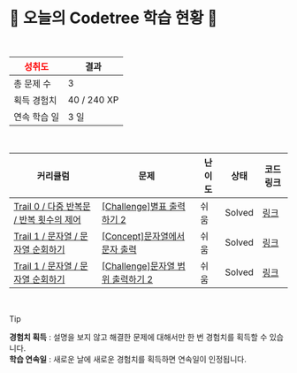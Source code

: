 # 🌲 오늘의 Codetree 학습 현황 🌲

<br />

| <span style="color:red;display:block;text-align:center;"> **성취도**</span> | 결과 |
|---|---|
| 총 문제 수 | 3 |
| 획득 경험치 | 40 / 240 XP |
| 연속 학습 일 | 3 일 |

<br />

|커리큘럼|문제|난이도|상태|코드 링크|
|---|---|---|---|---|
|[Trail 0 / 다중 반복문 / 반복 횟수의 제어](https://www.codetree.ai/trail-info/codetree-101/)|[[Challenge]별표 출력하기 2](https://www.codetree.ai/trails/complete/curated-cards/nl-pre-dependent-loops-1/)|쉬움|Solved|[링크](https://github.com/hello22433/Algorithm/blob/main/250610/%EB%B3%84%ED%91%9C%20%EC%B6%9C%EB%A0%A5%ED%95%98%EA%B8%B0%202/print-star-2.java)|
|[Trail 1 / 문자열 / 문자열 순회하기](https://www.codetree.ai/trail-info/novice-low/)|[[Concept]문자열에서 문자 출력](https://www.codetree.ai/trails/complete/curated-cards/intro-print-chars-from-word/)|쉬움|Solved|[링크](https://github.com/hello22433/Algorithm/blob/main/250610/%EB%AC%B8%EC%9E%90%EC%97%B4%EC%97%90%EC%84%9C%20%EB%AC%B8%EC%9E%90%20%EC%B6%9C%EB%A0%A5/print-chars-from-word.java)|
|[Trail 1 / 문자열 / 문자열 순회하기](https://www.codetree.ai/trail-info/novice-low/)|[[Challenge]문자열 범위 출력하기 2](https://www.codetree.ai/trails/complete/curated-cards/challenge-print-string-in-range-2/)|쉬움|Solved|[링크](https://github.com/hello22433/Algorithm/blob/main/250610/%EB%AC%B8%EC%9E%90%EC%97%B4%20%EB%B2%94%EC%9C%84%20%EC%B6%9C%EB%A0%A5%ED%95%98%EA%B8%B0%202/print-string-in-range-2.java)|


<br />

> [!TIP]
> **경험치 획득** : 설명을 보지 않고 해결한 문제에 대해서만 한 번 경험치를 획득할 수 있습니다.  
> **학습 연속일** : 새로운 날에 새로운 경험치를 획득하면 연속일이 인정됩니다.

